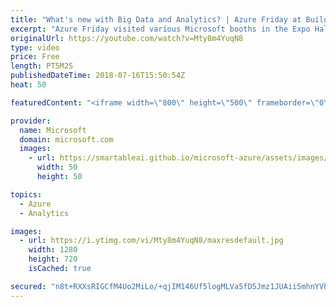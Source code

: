 ```yaml
---
title: "What's new with Big Data and Analytics? | Azure Friday at Build 2018"
excerpt: "Azure Friday visited various Microsoft booths in the Expo Hall at Build 2018 to learn what's new. In this episode, Lara Rubbelke gets an update on Big Data and Analytics from Shubha Vijayasarathy.  For more information, see:  • Big data and analytics https://aka.ms/azfr/420/01  • Azure Event Hubs https://aka.ms/azfr/420/02"
originalUrl: https://youtube.com/watch?v=Mty8m4YuqN8
type: video
price: Free
length: PT5M2S
publishedDateTime: 2018-07-16T15:50:54Z
heat: 50

featuredContent: "<iframe width=\"800\" height=\"500\" frameborder=\"0\" src=\"https://www.youtube.com/embed/Mty8m4YuqN8\" allow=\"accelerometer; autoplay; encrypted-media; gyroscope; picture-in-picture\" allowfullscreen></iframe>"

provider:
  name: Microsoft
  domain: microsoft.com
  images:
    - url: https://smartableai.github.io/microsoft-azure/assets/images/organizations/microsoft.com-50x50.jpg
      width: 50
      height: 50

topics:
  - Azure
  - Analytics

images:
  - url: https://i.ytimg.com/vi/Mty8m4YuqN8/maxresdefault.jpg
    width: 1280
    height: 720
    isCached: true

secured: "n8t+RXXsRIGCfM4Uo2MiLo/+qjIM146Uf5logMLVa5fD5Jmz1JUAii5mhnYVhzS7+g2+V50AoGnxgv9q8ZGwHEcYcZg53R72oR1B2NWB+J3opNoKgkM/JWkVxqxW5+GUQ1TgPTRXkBoA02a2AsAtOrnfrYilWX9l8AfMhZmHGMxsbprB47necTY9Yj9g7cKL9EC2evdAwdi3KMP2/XX63kK/whryfmfqzX0jUTiOvswV3yJv33r1OFTQ0ukxYI+CoE5l0BY2FssFCKN67HwEo7q0ozgm1oDetWtaZdW+45xmlT9ja2XzETAjuPXGAEndbhc+lsS/69n2I/Vvt+phKi6P6n7oZN9t/XmW4P/vefYIMaDCPj7BrTmvJv/vOK1uwzY/gjqB43MUKz84u9KKc2TSAxblpiWkUEyW41qKDuU=;nPbrVO18Sr/2cLe3lRmlxQ=="
---
```


